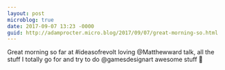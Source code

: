 ```yaml
---
layout: post
microblog: true
date: 2017-09-07 13:23 -0000
guid: http://adamprocter.micro.blog/2017/09/07/great-morning-so.html
---
```

Great morning so far at #ideasofrevolt loving @Matthewward talk, all the stuff I totally go for and try to do @gamesdesignart awesome stuff 👏 
